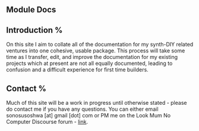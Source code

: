 ## Module Docs

## Introduction %

On this site I aim to collate all of the documentation for my synth-DIY related ventures into one cohesive, usable package. This process will take some time as I transfer, edit, and improve the documentation for my existing projects which at present are not all equally documented, leading to confusion and a difficult experience for first time builders.


## Contact %

Much of this site will be a work in progress until otherwise stated - please do contact me if you have any questions. You can either email sonosusoshwa [at] gmail [dot] com or PM me on the Look Mum No Computer Discourse forum - [link](lookmumnocomputer.discourse.group/u/sonosus).


